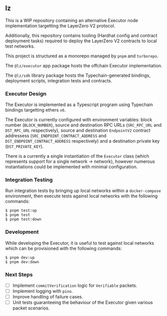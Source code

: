 ## lz

This is a WIP repository containing an alternative Executor node implementation targetting the LayerZero V2 protocol.

Additionally, this repository contains tooling (Hardhat config and contract deployment tasks) required to deploy the LayerZero V2 contracts to local test networks.

This project is structured as a monorepo managed by `pnpm` and `turborepo`.

The `@lz/executor` app package hosts the offchain Executor implementation.

The `@lz/sdk` library package hosts the Typechain-generated bindings, deployment scripts, integration tests and contracts.

### Executor Design

The Executor is implemented as a Typescript program using Typechain bindings targetting ethers `v6`.

The Executor is currently configured with environment variables: block number (`BLOCK_NUMBER`), source and destination RPC URLs (`SRC_RPC_URL` and `DST_RPC_URL` respectively), source and destination `EndpointV2` contract addressess (`SRC_ENDPOINT_CONTRACT_ADDRESS` and `DST_ENDPOINT_CONTRACT_ADDRESS` respectively) and a destination private key (`DST_PRIVATE_KEY`).

There is a currently a single instantiation of the `Executor` class (which represents support for a single network -> network), however numerous instantiations could be implemented with minimal configuration.

### Integration Testing

Run integration tests by bringing up local networks within a `docker-compose` environment, then execute tests against local networks with the following commands:

```
$ pnpm test:up
$ pnpm test
$ pnpm test:down
```

### Development

While developing the Executor, it is useful to test against local networks which can be provisioned with the following commands:

```
$ pnpm dev:up
$ pnpm dev:down
```

### Next Steps

- [ ] Implement `commitVerification` logic for `Verifiable` packets.
- [ ] Implement logging with `pino`.
- [ ] Improve handling of failure cases.
- [ ] Unit tests guaranteeing the behaviour of the Executor given various packet scenarios.
